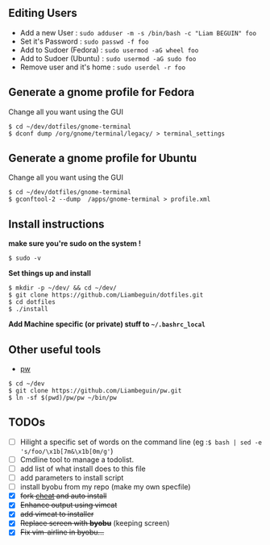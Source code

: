 
Editing Users
---------------
* Add a new User : `sudo adduser -m -s /bin/bash -c "Liam BEGUIN" foo`
* Set it's Password : `sudo passwd -f foo`
* Add to Sudoer (Fedora) : `sudo usermod -aG wheel foo`
* Add to Sudoer (Ubuntu) : `sudo usermod -aG sudo foo`
* Remove user and it's home : `sudo userdel -r foo`

Generate a gnome profile for Fedora
-------------------------------
Change all you want using the GUI
```
$ cd ~/dev/dotfiles/gnome-terminal
$ dconf dump /org/gnome/terminal/legacy/ > terminal_settings
```
Generate a gnome profile for Ubuntu
-------------------------------
Change all you want using the GUI
```
$ cd ~/dev/dotfiles/gnome-terminal
$ gconftool-2 --dump  /apps/gnome-terminal > profile.xml
```

Install instructions
---------------------
**make sure you're sudo on the system !**
```
$ sudo -v
```

**Set things up and install**
```
$ mkdir -p ~/dev/ && cd ~/dev/
$ git clone https://github.com/Liambeguin/dotfiles.git
$ cd dotfiles
$ ./install
```
**Add Machine specific (or private) stuff to `~/.bashrc_local`** 


Other useful tools 
---------
* [pw](https://github.com/Liambeguin/pw)
```
$ cd ~/dev
$ git clone https://github.com/Liambeguin/pw.git
$ ln -sf $(pwd)/pw/pw ~/bin/pw 
```

TODOs
-----
- [ ] Hilight a specific set of words on the command line (eg :`$ bash | sed -e 's/foo/\x1b[7m&\x1b[0m/g'`)
- [ ] Cmdline tool to manage a todolist.
- [ ] add list of what install does to this file
- [ ] add parameters to install script 
- [ ] install byobu from my repo (make my own specfile) 
- [x] ~~fork [cheat](https://github.com/chrisallenlane/cheat) and auto install~~
 - [x] ~~Enhance output using vimcat~~
 - [x] ~~add vimcat to installer~~
- [x] ~~Replace screen with **byobu**~~ (keeping screen)
 - [x] ~~Fix vim-airline in byobu...~~ 
